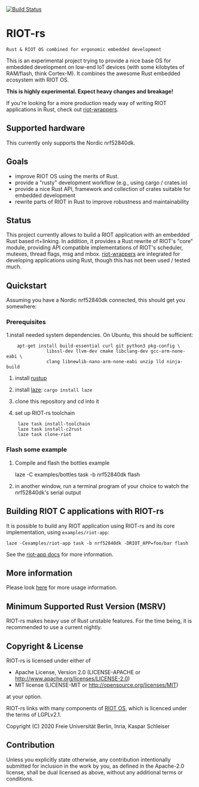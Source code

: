 [![Build Status](https://drone.schleiser.de/api/badges/future-proof-iot/RIOT-rs/status.svg?ref=refs/heads/main)](https://drone.schleiser.de/future-proof-iot/RIOT-rs)

# RIOT-rs

    Rust & RIOT OS combined for ergonomic embedded development

This is an experimental project trying to provide a nice base OS for embedded
development on low-end IoT devices (with some kilobytes of RAM/flash, think Cortex-M).
It combines the awesome Rust embedded ecosystem with RIOT OS.

**This is highly experimental. Expect heavy changes and breakage!**

If you're looking for a more production ready way of writing RIOT applications
in Rust, check out [riot-wrappers](https://gitlab.com/etonomy/riot-wrappers).

## Supported hardware

This currently only supports the Nordic nrf52840dk.

## Goals

- improve RIOT OS using the merits of Rust.
- provide a "rusty" development workflow (e.g., using cargo / crates.io)
- provide a nice Rust API, framework and collection of crates suitable for
  embedded development
- rewrite parts of RIOT in Rust to improve robustness and maintainability

## Status

This project currently allows to build a RIOT application with an embedded Rust
based rt+linking. In addition, it provides a Rust rewrite of RIOT's "core" module,
providing API compatible implementations of RIOT's scheduler, mutexes, thread flags,
msg and mbox.
[riot-wrappers](https://gitlab.com/etonomy/riot-wrappers) are integrated for
developing applications using Rust, though this has not been used / tested much.

## Quickstart

Assuming you have a Nordic nrf52840dk connected, this should get you somewhere:

### Prerequisites

1.install needed system dependencies. On Ubuntu, this should be sufficient:

        apt-get install build-essential curl git python3 pkg-config \
                   libssl-dev llvm-dev cmake libclang-dev gcc-arm-none-eabi \
                   clang libnewlib-nano-arm-none-eabi unzip lld ninja-build

1. install [rustup](https://rustup.rs/)

1. install [laze](https://github.com/kaspar030/laze): `cargo install laze`

1. clone this repository and cd into it

1. set up RIOT-rs toolchain

        laze task install-toolchain
        laze task install-c2rust
        laze task clone-riot

### Flash some example

1. Compile and flash the bottles example

   laze -C examples/bottles task -b nrf52840dk flash

1. in another window, run a terminal program of your choice to watch the
  nrf52840dk's serial output

## Building RIOT C applications with RIOT-rs

It is possible to build any RIOT application using RIOT-rs and its core
implementation, using `examples/riot-app`:

    laze -Cexamples/riot-app task -b nrf52840dk -DRIOT_APP=foo/bar flash

See the [riot-app docs](examples/riot-app/README.md) for more information.

## More information

Please look [here](doc/build_system.md) for more usage information.

## Minimum Supported Rust Version (MSRV)

RIOT-rs makes heavy use of Rust unstable features. For the time being, it is
recommended to use a current nightly.

## Copyright & License

RIOT-rs is licensed under either of

- Apache License, Version 2.0 (LICENSE-APACHE or http://www.apache.org/licenses/LICENSE-2.0)
- MIT license (LICENSE-MIT or http://opensource.org/licenses/MIT)

at your option.

RIOT-rs links with many components of [RIOT OS](https://github.com/RIOT-OS/RIOT),
which is licenced under the terms of LGPLv2.1.

Copyright (C) 2020 Freie Universität Berlin, Inria, Kaspar Schleiser

## Contribution

Unless you explicitly state otherwise, any contribution intentionally submitted
for inclusion in the work by you, as defined in the Apache-2.0 license, shall
be dual licensed as above, without any additional terms or conditions.
